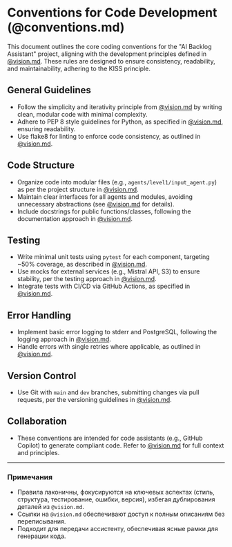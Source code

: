 
# Conventions for Code Development (@conventions.md)

This document outlines the core coding conventions for the "AI Backlog Assistant" project, aligning with the development principles defined in [@vision.md](#). These rules are designed to ensure consistency, readability, and maintainability, adhering to the KISS principle.

## General Guidelines
- Follow the simplicity and iterativity principle from [@vision.md](#) by writing clean, modular code with minimal complexity.
- Adhere to PEP 8 style guidelines for Python, as specified in [@vision.md](#), ensuring readability.
- Use flake8 for linting to enforce code consistency, as outlined in [@vision.md](#).

## Code Structure
- Organize code into modular files (e.g., `agents/level1/input_agent.py`) as per the project structure in [@vision.md](#).
- Maintain clear interfaces for all agents and modules, avoiding unnecessary abstractions (see [@vision.md](#) for details).
- Include docstrings for public functions/classes, following the documentation approach in [@vision.md](#).

## Testing
- Write minimal unit tests using `pytest` for each component, targeting ~50% coverage, as described in [@vision.md](#).
- Use mocks for external services (e.g., Mistral API, S3) to ensure stability, per the testing approach in [@vision.md](#).
- Integrate tests with CI/CD via GitHub Actions, as specified in [@vision.md](#).

## Error Handling
- Implement basic error logging to stderr and PostgreSQL, following the logging approach in [@vision.md](#).
- Handle errors with single retries where applicable, as outlined in [@vision.md](#).

## Version Control
- Use Git with `main` and `dev` branches, submitting changes via pull requests, per the versioning guidelines in [@vision.md](#).

## Collaboration
- These conventions are intended for code assistants (e.g., GitHub Copilot) to generate compliant code. Refer to [@vision.md](#) for full context and principles.

---

### Примечания
- Правила лаконичны, фокусируются на ключевых аспектах (стиль, структура, тестирование, ошибки, версия), избегая дублирования деталей из `@vision.md`.
- Ссылки на `@vision.md` обеспечивают доступ к полным описаниям без переписывания.
- Подходит для передачи ассистенту, обеспечивая ясные рамки для генерации кода.
